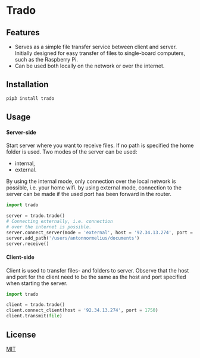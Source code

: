 # Trado

## Features
* Serves as a simple file transfer service between client and server. Initially designed for easy transfer of files to single-board computers, such as the Raspberry Pi.
* Can be used both locally on the network or over the internet.

 
## Installation
```bash
pip3 install trado
```
 
## Usage
#### Server-side
Start server where you want to receive files. If no path is specified the home folder is used. Two modes of the server can be used:

* internal,
* external.

By using the internal mode, only connection over the local network is possible, i.e. your home wifi. by using external mode, connection to the server can be made if the used port has been forward in the router.


```python
import trado

server = trado.trado()
# Connecting externally, i.e. connection 
# over the internet is possible.
server.connect_server(mode = 'external', host = '92.34.13.274', port = 1750)
server.add_path('/users/antonnormelius/documents')
server.receive()
```
 
#### Client-side
Client is used to transfer files- and folders to server. Observe that
the host and port for the client need to be the same as the host and port
specified when starting the server. 
```python
import trado

client = trado.trado()
client.connect_client(host = '92.34.13.274', port = 1750)
client.transmit(file)
```

## License
[MIT](https://choosealicense.com/licenses/mit/)
